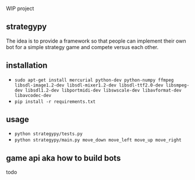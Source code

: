WIP project

strategypy
----------

The idea is to provide a framework so that people can implement their own bot for a simple strategy game and compete versus each other.


installation
------------

* ```sudo apt-get install mercurial python-dev python-numpy ffmpeg libsdl-image1.2-dev libsdl-mixer1.2-dev libsdl-ttf2.0-dev libsmpeg-dev libsdl1.2-dev libportmidi-dev libswscale-dev libavformat-dev libavcodec-dev```
* ```pip install -r requirements.txt```


usage
-----

* ```python strategypy/tests.py```
* ```python strategypy/main.py move_down move_left move_up move_right```


game api aka how to build bots
------------------------------

todo
